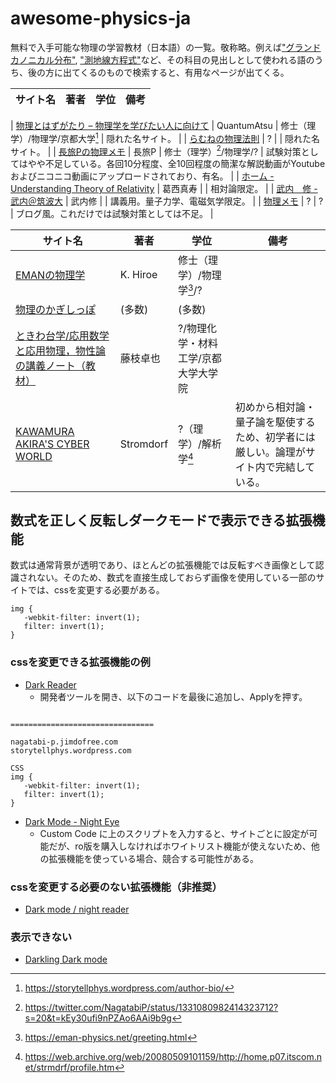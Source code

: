 # awesome-physics-ja

無料で入手可能な物理の学習教材（日本語）の一覧。敬称略。例えば["グランドカノニカル分布"](https://www.google.com/search?q=%E3%82%B0%E3%83%A9%E3%83%B3%E3%83%89%E3%82%AB%E3%83%8E%E3%83%8B%E3%82%AB%E3%83%AB%E5%88%86%E5%B8%83), ["測地線方程式"](https://www.google.com/search?q=%E6%B8%AC%E5%9C%B0%E7%B7%9A%E6%96%B9%E7%A8%8B%E5%BC%8F)など、その科目の見出しとして使われる語のうち、後の方に出てくるのもので検索すると、有用なページが出てくる。

| サイト名                                                                                                 | 著者        | 学位                             | 備考                                                                                                                                                                      |
| -------------------------------------------------------------------------------------------------------- | ----------- | -------------------------------- | ------------------------------------------------------------------------------------------------------------------------------------------------------------------------- |

| [物理とはずがたり – 物理学を学びたい人に向けて](https://storytellphys.wordpress.com/)                    | QuantumAtsu | 修士（理学）/物理学/京都大学[^4] | 隠れた名サイト。                                                                                                                                                          |
| [らむねの物理法則](https://ramune-physics.blogspot.com/p/index.html)                                     | ?           |                                  | 隠れた名サイト。                                                                                                                                                          |
| [長旅Pの物理メモ](https://nagatabi-p.jimdofree.com/)                                                     | 長旅P       | 修士（理学）[^2]/物理学/?        | 試験対策としてはやや不足している。各回10分程度、全10回程度の簡潔な解説動画がYoutubeおよびニコニコ動画にアップロードされており、有名。 |
| [ホーム - Understanding Theory of Relativity](https://home.hirosaki-u.ac.jp/relativity/)                 | 葛西真寿    |                                  | 相対論限定。                                                                                                                                                              |
| [武内　修 - 武内＠筑波大](https://dora.bk.tsukuba.ac.jp/~takeuchi/?%E6%AD%A6%E5%86%85%E3%80%80%E4%BF%AE) | 武内修      |                                  | 講義用。量子力学、電磁気学限定。                                                                                                                                                                  |
| [物理メモ](https://butsurimemo.com/)                                                                     | ?           | ?                                | ブログ風。これだけでは試験対策としては不足。                                                                                                                                |

| サイト名                                                                                                                | 著者      | 学位                                | 備考                                                                                   |
| ----------------------------------------------------------------------------------------------------------------------- | --------- | ----------------------------------- | -------------------------------------------------------------------------------------- |
| [EMANの物理学](https://eman-physics.net/)                                                                               | K. Hiroe  | 修士（理学）/物理学[^1]/?           |                                                                                        |
| [物理のかぎしっぽ](http://hooktail.sub.jp/)                                                                             | (多数)    | (多数)                              |                                                                                        |
| [ときわ台学/応用数学と応用物理，物性論の講義ノート（教材）](http://www.f-denshi.com/)                                   | 藤枝卓也  | ?/物理化学・材料工学/京都大学大学院 |                                                                                        |
| [KAWAMURA AKIRA'S CYBER WORLD](https://web.archive.org/web/20210512013149/http://home.p07.itscom.net/strmdrf/index.htm) | Stromdorf | ?（理学）/解析学[^3]                | 初めから相対論・量子論を駆使するため、初学者には厳しい。論理がサイト内で完結している。 |

[^1]: <https://eman-physics.net/greeting.html>
[^2]: <https://twitter.com/NagatabiP/status/1331080982414323712?s=20&t=kEy30ufi9nPZAo6AAi9b9g>
[^3]: <https://web.archive.org/web/20080509101159/http://home.p07.itscom.net/strmdrf/profile.htm>
[^4]: <https://storytellphys.wordpress.com/author-bio/>

## 数式を正しく反転しダークモードで表示できる拡張機能
数式は通常背景が透明であり、ほとんどの拡張機能では反転すべき画像として認識されない。そのため、数式を直接生成しておらず画像を使用している一部のサイトでは、cssを変更する必要がある。
```
img {
   -webkit-filter: invert(1);
   filter: invert(1);
}
```
### cssを変更できる拡張機能の例
- [Dark Reader](https://chrome.google.com/webstore/detail/dark-reader/eimadpbcbfnmbkopoojfekhnkhdbieeh)
   - 開発者ツールを開き、以下のコードを最後に追加し、Applyを押す。
<!---アルファベット順に並び替えられるため、後に編集しやすくするためにzzz.zzzを追加したが、削除しても良い。--->
```

================================

nagatabi-p.jimdofree.com
storytellphys.wordpress.com

CSS
img {
   -webkit-filter: invert(1);
   filter: invert(1);
}
```
- [Dark Mode - Night Eye](https://chrome.google.com/webstore/detail/dark-mode-night-eye/alncdjedloppbablonallfbkeiknmkdi)
   - Custom Code に上のスクリプトを入力すると、サイトごとに設定が可能だが、ro版を購入しなければホワイトリスト機能が使えないため、他の拡張機能を使っている場合、競合する可能性がある。

### cssを変更する必要のない拡張機能（非推奨）
- [Dark mode / night reader](https://chrome.google.com/webstore/detail/dark-mode-night-reader/hmafjphdklmdjfcnljjeonfpgafanjjc)
### 表示できない
- [Darkling Dark mode](https://chrome.google.com/webstore/detail/darkling-dark-mode/enofnamganfiiidbpcmcihkihfmfpobo)
<!---
- [Dark Mode](https://chrome.google.com/webstore/detail/dark-mode/dmghijelimhndkbmpgbldicpogfkceaj)
- [Super Dark Mode](https://chrome.google.com/webstore/detail/super-dark-mode/nlgphodeccebbcnkgmokeegopgpnjfkc/)
- [Dark Mode For Chrome]()
--->
